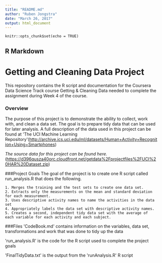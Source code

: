 ```yaml
---
title: "README.md"
author: "Ruben Jongstra"
date: "March 26, 2017"
output: html_document
---
```


```{r setup, include=FALSE}
knitr::opts_chunk$set(echo = TRUE)
```

## R Markdown

# Getting and Cleaning Data Project

This repository contains the R script and documentation for the Coursera Data Science Track course Getting & Cleaning Data needed to complete the assignment during Week 4 of the course.

### Overview
The purpose of this project is to demonstrate the ability to collect, work with, and clean a data set. The goal is to prepare tidy data that can be used for later analysis. A full description of the data used in this project can be found at 'The UCI Machine Learning Repository'(http://archive.ics.uci.edu/ml/datasets/Human+Activity+Recognition+Using+Smartphones)

*The source data for this project can be found here.*(https://d396qusza40orc.cloudfront.net/getdata%2Fprojectfiles%2FUCI%20HAR%20Dataset.zip)


###Project Goals
The goal of the project is to create one R script called run_analysis.R that does the following.

    1. Merges the training and the test sets to create one data set.
    2. Extracts only the measurements on the mean and standard deviation for each measurement.
    3. Uses descriptive activity names to name the activities in the data set
    4. Appropriately labels the data set with descriptive activity names.
    5. Creates a second, independent tidy data set with the average of each variable for each activity and each subject.


###Files
'CodeBook.md' contains information on the variables, data set, transformations and work that was done to tidy up the data

'run_analysis.R' is the code for the R script used to complete the project goals

'FinalTidyData.txt' is the output from the 'runAnalysis.R' R script